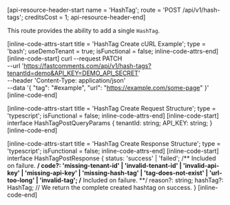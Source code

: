 [api-resource-header-start name = 'HashTag'; route = 'POST /api/v1/hash-tags'; creditsCost = 1; api-resource-header-end]

This route provides the ability to add a single `HashTag`.

[inline-code-attrs-start title = 'HashTag Create cURL Example'; type = 'bash'; useDemoTenant = true; isFunctional = false; inline-code-attrs-end]
[inline-code-start]
curl --request PATCH \
  --url 'https://fastcomments.com/api/v1/hash-tags?tenantId=demo&API_KEY=DEMO_API_SECRET' \
  --header 'Content-Type: application/json' \
  --data '{
    "tag": "#example",
	"url": "https://example.com/some-page"
}'
[inline-code-end]

[inline-code-attrs-start title = 'HashTag Create Request Structure'; type = 'typescript'; isFunctional = false; inline-code-attrs-end]
[inline-code-start]
interface HashTagPostQueryParams {
    tenantId: string;
    API_KEY: string;
}
[inline-code-end]

[inline-code-attrs-start title = 'HashTag Create Response Structure'; type = 'typescript'; isFunctional = false; inline-code-attrs-end]
[inline-code-start]
interface HashTagPostResponse {
    status: 'success' | 'failed';
    /** Included on failure. **/
    code?: 'missing-tenant-id' | 'invalid-tenant-id' | 'invalid-api-key' | 'missing-api-key' | 'missing-hash-tag' | 'tag-does-not-exist' | 'url-too-long' | 'invalid-tag';
    /** Included on failure. **/
    reason?: string;
    hashTag?: HashTag; // We return the complete created hashtag on success.
}
[inline-code-end]

